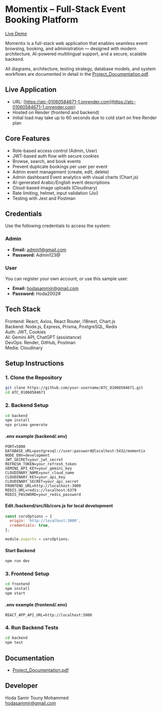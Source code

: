 # Momentix – Full-Stack Event Booking Platform

[Live Demo](https://atc-01060584671-1.onrender.com)

Momentix is a full-stack web application that enables seamless event browsing, booking, and administration — designed with modern architecture, AI-powered multilingual support, and a secure, scalable backend.

All diagrams, architecture, testing strategy, database models, and system workflows are documented in detail in the [Project_Documentation.pdf](./Project_Documentation.pdf).

## Live Application

- URL: [https://atc-01060584671-1.onrender.com](https://atc-01060584671-1.onrender.com)
- Hosted on Render (frontend and backend)
- Initial load may take up to 60 seconds due to cold start on free Render plan

## Core Features

- Role-based access control (Admin, User)
- JWT-based auth flow with secure cookies
- Browse, search, and book events
- Prevent duplicate bookings per user per event
- Admin event management (create, edit, delete)
- Admin dashboard Event analytics with visual charts (Chart.js)
- AI-generated Arabic/English event descriptions
- Cloud-based image uploads (Cloudinary)
- Rate limiting, helmet, input validation (Joi)
- Testing with Jest and Postman

## Credentials

Use the following credentials to access the system:

### Admin

- **Email:** admin1@gmail.com  
- **Password:** Admin123@

### User

You can register your own account, or use this sample user:

- **Email:** hodasammiir@gmail.com  
- **Password:** Hoda2002#

## Tech Stack

Frontend: React, Axios, React Router, i18next, Chart.js  
Backend: Node.js, Express, Prisma, PostgreSQL, Redis  
Auth: JWT, Cookies  
AI: Gemini API, ChatGPT (assistance)  
DevOps: Render, GitHub, Postman  
Media: Cloudinary

## Setup Instructions

### 1. Clone the Repository

```bash
git clone https://github.com/your-username/ATC_01060584671.git
cd ATC_01060584671
```

### 2. Backend Setup

```bash
cd backend
npm install
npx prisma generate
```

#### .env example (backend/.env)

```env
PORT=5000
DATABASE_URL=postgresql://user:password@localhost:5432/momentix
NODE_ENV=development
JWT_SECRET=your_jwt_secret
REFRESH_TOKEN=your_refresh_token
GEMINI_API_KEY=your_gemini_key
CLOUDINARY_NAME=your_cloud_name
CLOUDINARY_KEY=your_api_key
CLOUDINARY_SECRET=your_api_secret
FRONTEND_URL=http://localhost:3000
REDIS_URL=redis://localhost:6379
REDIS_PASSWORD=your_redis_password
```

#### Edit /backend/src/lib/cors.js for local development

```js
const corsOptions = {
  origin: 'http://localhost:3000',
  credentials: true,
};

module.exports = corsOptions;
```

#### Start Backend

```bash
npm run dev
```

### 3. Frontend Setup

```bash
cd frontend
npm install
npm start
```

#### .env example (frontend/.env)

```env
REACT_APP_API_URL=http://localhost:5000
```

### 4. Run Backend Tests

```bash
cd backend
npm test
```

## Documentation

- [Project_Documentation.pdf](./Project_Documentation.pdf)

## Developer

Hoda Samir Touny Mohammed  
hodasammir@gmail.com  
